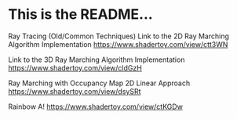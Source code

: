 # This is the README...
Ray Tracing (Old/Common Techniques)
Link to the 2D Ray Marching Algorithm Implementation https://www.shadertoy.com/view/ctt3WN

Link to the 3D Ray Marching Algorithm Implementation https://www.shadertoy.com/view/cldGzH

Ray Marching with Occupancy Map
2D Linear Approach
https://www.shadertoy.com/view/dsySRt

Rainbow A! https://www.shadertoy.com/view/ctKGDw
